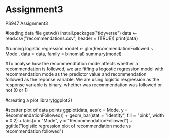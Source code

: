 # Assignment3
 PS947 Assignment3


#loading data file 
getwd()
install.packages("tidyverse")
data <- read.csv("recommendations.csv", header = (TRUE))
print(data)

#running logistic regression 
model <- glm(RecommendationFollowed ~ Mode , data = data, family = binomial)
summary(model)

#To analyse how the recommendtation mode affects whether a recommendation is followed, we are fitfing a logostic regression model with recommendation mode as the predictor value and recommendation followed as the reponse variable. We are using logistic resgression as the response variable is binary, whether was recommendation was followed or not (0 or 1) 


#creating a plot 
library(ggplot2)

#scatter plot of data points
ggplot(data, aes(x = Mode, y = RecommendationFollowed)) +
  geom_bar(stat = "identity", fill = "pink", width = 0.2) +
  labs(x = "Mode", y = "RecommendationFollowed") +
  ggtitle("logistic regression plot of recommendation mode vs recommendation followed") 


  




  